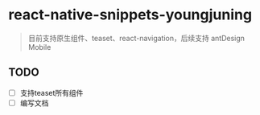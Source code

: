# react-native-snippets-youngjuning

> 目前支持原生组件、teaset、react-navigation，后续支持 antDesign Mobile

## TODO

- [ ] 支持teaset所有组件
- [ ] 编写文档
